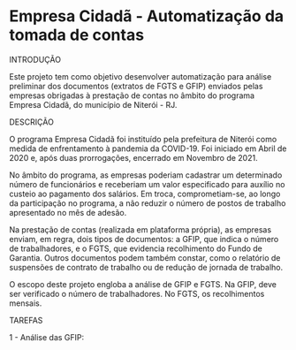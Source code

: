 # Empresa Cidadã - Automatização da tomada de contas
INTRODUÇÃO

Este projeto tem como objetivo desenvolver automatização para análise preliminar dos documentos (extratos de FGTS e GFIP) enviados pelas empresas obrigadas à prestação de contas no âmbito do programa Empresa Cidadã, do município de Niterói - RJ.

DESCRIÇÃO

O programa Empresa Cidadã foi instituído pela prefeitura de Niterói como medida de enfrentamento à pandemia da COVID-19. Foi iniciado em Abril de 2020 e, após duas prorrogações, encerrado em Novembro de 2021. 

No âmbito do programa, as empresas poderiam cadastrar um determinado número de funcionários e receberiam um valor especificado para auxílio no custeio ao pagamento dos salários. Em troca, comprometiam-se, ao longo da participação no programa, a não reduzir o número de postos de trabalho apresentado no mês de adesão.

Na prestação de contas (realizada em plataforma própria), as empresas enviam, em regra, dois tipos de documentos: a GFIP, que indica o número de trabalhadores, e o FGTS, que evidencia recolhimento do Fundo de Garantia. Outros documentos podem também constar, como o relatório de suspensões de contrato de trabalho ou de redução de jornada de trabalho. 

O escopo deste projeto engloba a análise de GFIP e FGTS. Na GFIP, deve ser verificado o número de trabalhadores. No FGTS, os recolhimentos mensais.

TAREFAS

1 - Análise das GFIP:

